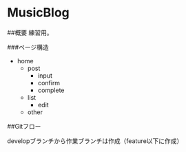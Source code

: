 # MusicBlog

##概要
練習用。

###ページ構造
- home
    - post
        - input
        - confirm
        - complete
    - list
        - edit
    - other


##Gitフロー

developブランチから作業ブランチは作成（feature以下に作成）